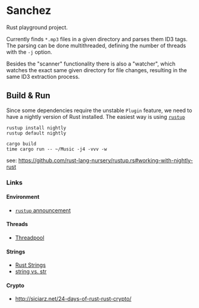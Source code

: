 # Sanchez

Rust playground project.

Currently finds `*.mp3` files in a given directory and parses them ID3 tags. The
parsing can be done multithreaded, defining the number of threads with the `-j`
option.

Besides the "scanner" functionality there is also a "watcher", which watches the
exact same given directory for file changes, resulting in the same ID3 extraction
process.

## Build & Run

Since some dependencies require the unstable `Plugin` feature, we need to have
a nightly version of Rust installed. The easiest way is using
[`rustup`](https://www.rustup.rs/)

```
rustup install nightly
rustup default nightly

cargo build
time cargo run -- ~/Music -j4 -vvv -w
```

see: https://github.com/rust-lang-nursery/rustup.rs#working-with-nightly-rust


### Links

#### Environment

- [`rustup` announcement](https://blog.rust-lang.org/2016/05/13/rustup.html)

#### Threads

- [Threadpool](https://frewsxcv.github.io/rust-threadpool/threadpool/index.html)

#### Strings

- [Rust Strings](http://www.steveklabnik.com/rust-issue-17340/)
- [string vs. str](http://hermanradtke.com/2015/05/03/string-vs-str-in-rust-functions.html)

#### Crypto

- http://siciarz.net/24-days-of-rust-rust-crypto/

